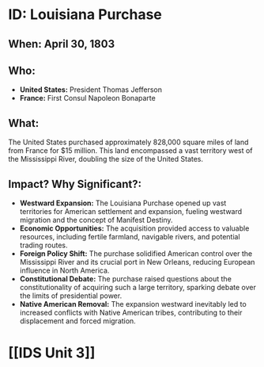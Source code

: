 # ID: Louisiana Purchase

## When: April 30, 1803

## Who: 
* **United States:** President Thomas Jefferson
* **France:** First Consul Napoleon Bonaparte

## What: 
The United States purchased approximately 828,000 square miles of land from France for $15 million. This land encompassed a vast territory west of the Mississippi River, doubling the size of the United States. 

## Impact? Why Significant?:
* **Westward Expansion:** The Louisiana Purchase opened up vast territories for American settlement and expansion, fueling westward migration and the concept of Manifest Destiny.
* **Economic Opportunities:** The acquisition provided access to valuable resources, including fertile farmland, navigable rivers, and potential trading routes.
* **Foreign Policy Shift:** The purchase solidified American control over the Mississippi River and its crucial port in New Orleans, reducing European influence in North America.
* **Constitutional Debate:** The purchase raised questions about the constitutionality of acquiring such a large territory, sparking debate over the limits of presidential power.
* **Native American Removal:** The expansion westward inevitably led to increased conflicts with Native American tribes, contributing to their displacement and forced migration. 

# [[IDS Unit 3]]